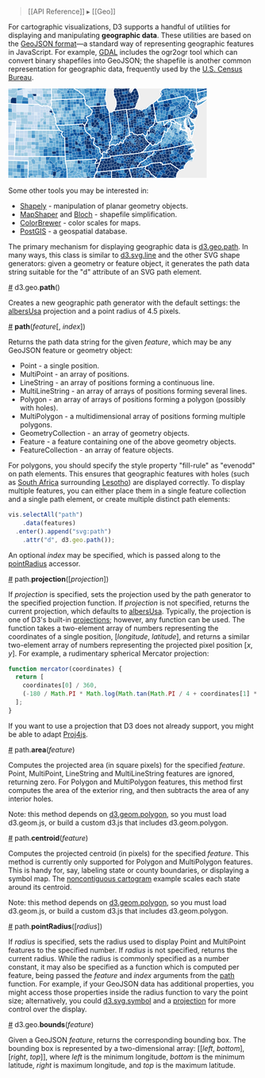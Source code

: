 > [[API Reference]] ▸ [[Geo]]

For cartographic visualizations, D3 supports a handful of utilities for displaying and manipulating **geographic data**. These utilities are based on the [GeoJSON format](http://geojson.org/geojson-spec.html)—a standard way of representing geographic features in JavaScript. For example, [GDAL](http://www.gdal.org/) includes the ogr2ogr tool which can convert binary shapefiles into GeoJSON; the shapefile is another common representation for geographic data, frequently used by the [U.S. Census Bureau](http://www.census.gov/).

![choropleth](choropleth.png)

Some other tools you may be interested in:

* [Shapely](http://trac.gispython.org/lab/wiki/Shapely) - manipulation of planar geometry objects.
* [MapShaper](http://mapshaper.org/) and [Bloch](https://github.com/migurski/Bloch/) - shapefile simplification.
* [ColorBrewer](http://colorbrewer2.org) - color scales for maps.
* [PostGIS](http://postgis.refractions.net/) - a geospatial database.

The primary mechanism for displaying geographic data is [d3.geo.path](#path). In many ways, this class is similar to [d3.svg.line](SVG-Shapes#line) and the other SVG shape generators: given a geometry or feature object, it generates the path data string suitable for the "d" attribute of an SVG path element.

<a name="path" href="Geo-Paths#path">#</a> d3.geo.<b>path</b>()

Creates a new geographic path generator with the default settings: the [albersUsa](Geo-Projections#albersUsa) projection and a point radius of 4.5 pixels.

<a name="_path" href="Geo-Paths#_path">#</a> <b>path</b>(<i>feature</i>[, <i>index</i>])

Returns the path data string for the given *feature*, which may be any GeoJSON feature or geometry object:

* Point - a single position.
* MultiPoint - an array of positions.
* LineString - an array of positions forming a continuous line.
* MultiLineString - an array of arrays of positions forming several lines.
* Polygon - an array of arrays of positions forming a polygon (possibly with holes).
* MultiPolygon - a multidimensional array of positions forming multiple polygons.
* GeometryCollection - an array of geometry objects.
* Feature - a feature containing one of the above geometry objects.
* FeatureCollection - an array of feature objects.

For polygons, you should specify the style property "fill-rule" as "evenodd" on path elements. This ensures that geographic features with holes (such as [South Africa](http://en.wikipedia.org/wiki/South_Africa) surrounding [Lesotho](http://en.wikipedia.org/wiki/Lesotho)) are displayed correctly. To display multiple features, you can either place them in a single feature collection and a single path element, or create multiple distinct path elements:

```javascript
vis.selectAll("path")
    .data(features)
  .enter().append("svg:path")
    .attr("d", d3.geo.path());
```

An optional *index* may be specified, which is passed along to the [pointRadius](#pointRadius) accessor.

<a name="path_projection" href="Geo-Paths#path_projection">#</a> path.<b>projection</b>([<i>projection</i>])

If *projection* is specified, sets the projection used by the path generator to the specified projection function. If *projection* is not specified, returns the current projection, which defaults to [albersUsa](Geo-Projections#albersUsa). Typically, the projection is one of D3's built-in [projections](Geo-Projections); however, any function can be used. The function takes a two-element array of numbers representing the coordinates of a single position, [*longitude*, *latitude*], and returns a similar two-element array of numbers representing the projected pixel position [*x*, *y*]. For example, a rudimentary spherical Mercator projection:

```javascript
function mercator(coordinates) {
  return [
    coordinates[0] / 360,
    (-180 / Math.PI * Math.log(Math.tan(Math.PI / 4 + coordinates[1] * Math.PI / 360))) / 360
  ];
}
```

If you want to use a projection that D3 does not already support, you might be able to adapt [Proj4js](http://trac.osgeo.org/proj4js/).

<a name="path_area" href="Geo-Paths#path_area">#</a> path.<b>area</b>(<i>feature</i>)

Computes the projected area (in square pixels) for the specified *feature*. Point, MultiPoint, LineString and MultiLineString features are ignored, returning zero. For Polygon and MultiPolygon features, this method first computes the area of the exterior ring, and then subtracts the area of any interior holes.

Note: this method depends on [d3.geom.polygon](Polygon-Geom), so you must load d3.geom.js, or build a custom d3.js that includes d3.geom.polygon.

<a name="path_centroid" href="Geo-Paths#path_area">#</a> path.<b>centroid</b>(<i>feature</i>)

Computes the projected centroid (in pixels) for the specified *feature*. This method is currently only supported for Polygon and MultiPolygon features. This is handy for, say, labeling state or county boundaries, or displaying a symbol map. The [noncontiguous cartogram](http://mbostock.github.com/d3/ex/cartogram.html) example scales each state around its centroid.

Note: this method depends on [d3.geom.polygon](Polygon-Geom), so you must load d3.geom.js, or build a custom d3.js that includes d3.geom.polygon.

<a name="path_pointRadius" href="Geo-Paths#path_pointRadius">#</a> path.<b>pointRadius</b>([<i>radius</i>])

If *radius* is specified, sets the radius used to display Point and MultiPoint features to the specified number. If *radius* is not specified, returns the current radius. While the radius is commonly specified as a number constant, it may also be specified as a function which is computed per feature, being passed the *feature* and *index* arguments from the [path](#_path) function. For example, if your GeoJSON data has additional properties, you might access those properties inside the radius function to vary the point size; alternatively, you could [d3.svg.symbol](SVG-Shapes#symbol) and a [projection](Geo-Projections) for more control over the display.

<a name="bounds" href="Geo-Paths#bounds">#</a> d3.geo.<b>bounds</b>(<i>feature</i>)

Given a GeoJSON *feature*, returns the corresponding bounding box. The bounding box is represented by a two-dimensional array: [​[*left*, *bottom*], [*right*, *top*]​], where *left* is the minimum longitude, *bottom* is the minimum latitude, *right* is maximum longitude, and *top* is the maximum latitude.
